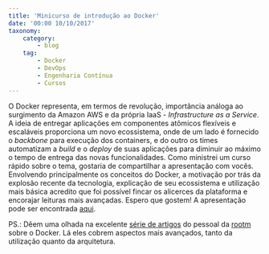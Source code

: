 ```yaml
---
title: 'Minicurso de introdução ao Docker'
date: '00:00 10/10/2017'
taxonomy:
    category:
        - blog
    tag:
        - Docker
        - DevOps
        - Engenharia Contínua
        - Cursos
---
```



O Docker representa, em termos de revolução, importância análoga ao surgimento da Amazon AWS e da própria IaaS - _Infrastructure as a Service_. A ideia de entregar aplicações em componentes atômicos flexíveis e escaláveis proporciona um novo ecossistema, onde de um lado é fornecido o _backbone_ para execução dos containers, e do outro os times automatizam a _build_ e o _deploy_ de suas aplicações para diminuir ao máximo o tempo de entrega das novas funcionalidades. Como ministrei um curso rápido sobre o tema, gostaria de compartilhar a apresentação com vocês. Envolvendo principalmente os conceitos do Docker, a motivação por trás da explosão recente da tecnologia, explicação de seu ecossistema e utilização mais básica acredito que foi possível fincar os alicerces da plataforma e encorajar leituras mais avançadas. Espero que gostem! A apresentação pode ser encontrada [aqui](https://drive.google.com/file/d/0B8OhqtY5QR4mS2dPUnNRTlFfRjA/view?usp=sharing).

PS.: Dêem uma olhada na excelente [série de artigos](https://wiki.rootm.com.br/tag/docker/) do pessoal da [rootm](https://wiki.rootm.com.br/) sobre o Docker. Lá eles cobrem aspectos mais avançados, tanto da utilização quanto da arquitetura.
